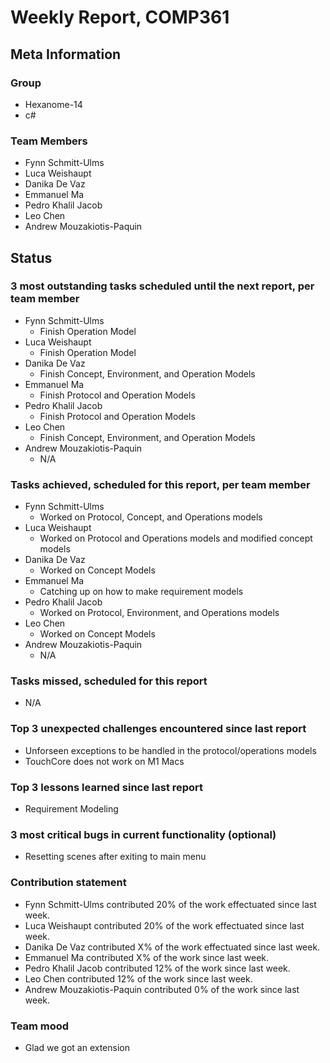 # Weekly Report, COMP361

## Meta Information

### Group

 * Hexanome-14
 * c#
### Team Members

 * Fynn Schmitt-Ulms
 * Luca Weishaupt
 * Danika De Vaz
 * Emmanuel Ma
 * Pedro Khalil Jacob
 * Leo Chen
 * Andrew Mouzakiotis-Paquin

## Status

### 3 most outstanding tasks scheduled until the next report, per team member

 * Fynn Schmitt-Ulms
   * Finish Operation Model
 * Luca Weishaupt
   * Finish Operation Model
 * Danika De Vaz
   * Finish Concept, Environment, and Operation Models
 * Emmanuel Ma 
   * Finish Protocol and Operation Models
 * Pedro Khalil Jacob
   * Finish Protocol and Operation Models
 * Leo Chen
   * Finish Concept, Environment, and Operation Models
 * Andrew Mouzakiotis-Paquin
   * N/A

### Tasks achieved, scheduled for this report, per team member

 * Fynn Schmitt-Ulms
   * Worked on Protocol, Concept, and Operations models
 * Luca Weishaupt
   * Worked on Protocol and Operations models and modified concept models
 * Danika De Vaz
   * Worked on Concept Models
 * Emmanuel Ma
   * Catching up on how to make requirement models
 * Pedro Khalil Jacob
   * Worked on Protocol, Environment, and Operations models
 * Leo Chen
   * Worked on Concept Models
 * Andrew Mouzakiotis-Paquin
   * N/A

### Tasks missed, scheduled for this report

 * N/A

### Top 3 unexpected challenges encountered since last report

 * Unforseen exceptions to be handled in the protocol/operations models
 * TouchCore does not work on M1 Macs

### Top 3 lessons learned since last report

 * Requirement Modeling

### 3 most critical bugs in current functionality (optional)

 * Resetting scenes after exiting to main menu

### Contribution statement

 * Fynn Schmitt-Ulms contributed 20% of the work effectuated since last week.
 * Luca Weishaupt contributed 20% of the work effectuated since last week.
 * Danika De Vaz contributed X% of the work effectuated since last week.
 * Emmanuel Ma contributed X% of the work since last week.
 * Pedro Khalil Jacob contributed 12% of the work since last week.
 * Leo Chen contributed 12% of the work since last week.
 * Andrew Mouzakiotis-Paquin contributed 0% of the work since last week.

### Team mood

 * Glad we got an extension
